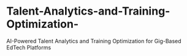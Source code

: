 # Talent-Analytics-and-Training-Optimization-
AI-Powered Talent Analytics and Training Optimization for Gig-Based EdTech Platforms
